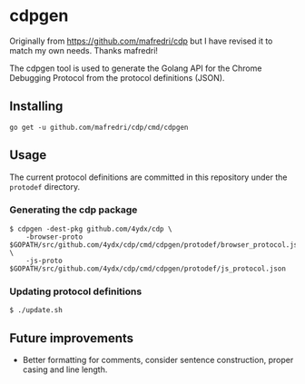# cdpgen

Originally from https://github.com/mafredri/cdp but I have revised it to match my own needs.  Thanks mafredri!

The cdpgen tool is used to generate the Golang API for the Chrome Debugging Protocol from the protocol definitions (JSON).

## Installing

```console
go get -u github.com/mafredri/cdp/cmd/cdpgen
```

## Usage

The current protocol definitions are committed in this repository under the `protodef` directory.

### Generating the cdp package

```console
$ cdpgen -dest-pkg github.com/4ydx/cdp \
    -browser-proto $GOPATH/src/github.com/4ydx/cdp/cmd/cdpgen/protodef/browser_protocol.json \
    -js-proto $GOPATH/src/github.com/4ydx/cdp/cmd/cdpgen/protodef/js_protocol.json
```

### Updating protocol definitions

```console
$ ./update.sh
```

## Future improvements

- Better formatting for comments, consider sentence construction, proper casing and line length.
